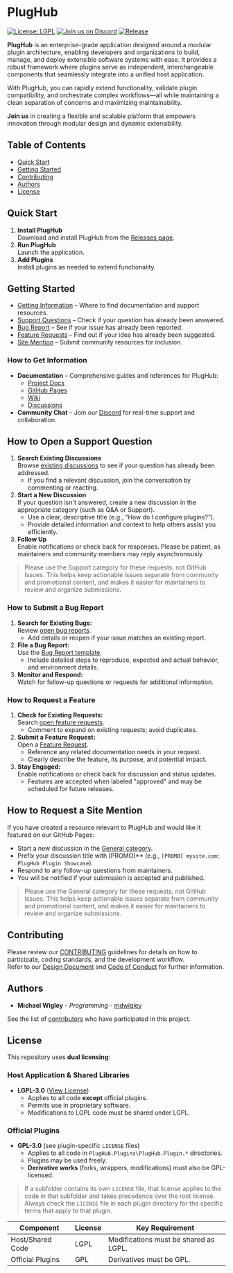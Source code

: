 # PlugHub

[![License: LGPL](https://img.shields.io/badge/License-LGPL-blue.svg)](LICENSE.md) [![Join us on Discord](https://img.shields.io/badge/Discord-Join-blue?logo=discord)](https://discord.com/invite/mWDHDqkzeR) [![Release](https://img.shields.io/github/v/release/enterlucent/plughub?include_prereleases)](../../releases)

**PlugHub** is an enterprise-grade application designed around a modular plugin architecture, enabling developers and organizations to build, manage, and deploy extensible software systems with ease. It provides a robust framework where plugins serve as independent, interchangeable components that seamlessly integrate into a unified host application.

With PlugHub, you can rapidly extend functionality, validate plugin compatibility, and orchestrate complex workflows—all while maintaining a clean separation of concerns and maximizing maintainability.

**Join us** in creating a flexible and scalable platform that empowers innovation through modular design and dynamic extensibility.

## Table of Contents
- [Quick Start](#quick-start)
- [Getting Started](#getting-started)
- [Contributing](#contributing)
- [Authors](#authors)
- [License](#license)

## Quick Start
1. **Install PlugHub**  
   Download and install PlugHub from the [Releases page](../../releases).
2. **Run PlugHub**  
   Launch the application.
3. **Add Plugins**  
   Install plugins as needed to extend functionality.

## Getting Started
- [Getting Information](#how-to-get-information) – Where to find documentation and support resources.
- [Support Questions](#how-to-open-a-support-question) – Check if your question has already been answered.
- [Bug Report](#how-to-submit-a-bug-report) – See if your issue has already been reported.
- [Feature Requests](#how-to-request-a-feature) – Find out if your idea has already been suggested.
- [Site Mention](#how-to-request-a-site-mention) – Submit community resources for inclusion.

### How to Get Information
- **Documentation** – Comprehensive guides and references for PlugHub:
    - [Project Docs](docs/)
    - [GitHub Pages](https://enterlucent.github.io/plughub/)
    - [Wiki](../../wiki)
    - [Discussions](../../discussions)
- **Community Chat** – Join our [Discord](https://discord.com/invite/mWDHDqkzeR) for real-time support and collaboration.

## How to Open a Support Question
1. **Search Existing Discussions**  
   Browse [existing discussions](../../discussions/categories/support) to see if your question has already been addressed.
   - If you find a relevant discussion, join the conversation by commenting or reacting.
2. **Start a New Discussion**  
   If your question isn't answered, create a new discussion in the appropriate category (such as Q&A or Support).
   - Use a clear, descriptive title (e.g., “How do I configure plugins?”).
   - Provide detailed information and context to help others assist you efficiently.
3. **Follow Up**  
   Enable notifications or check back for responses. Please be patient, as maintainers and community members may reply asynchronously.

> Please use the Support category for these requests, not GitHub Issues. This helps keep actionable issues separate from community and promotional content, and makes it easier for maintainers to review and organize submissions.

### How to Submit a Bug Report
1. **Search for Existing Bugs:**  
   Review [open bug reports](../../issues?q=label%3Abug+is%3Aopen).
   - Add details or reopen if your issue matches an existing report.
2. **File a Bug Report:**  
   Use the [Bug Report template](../../issues/new?template=report-bug.yml).
   - Include detailed steps to reproduce, expected and actual behavior, and environment details.
3. **Monitor and Respond:**  
   Watch for follow-up questions or requests for additional information.

### How to Request a Feature
1. **Check for Existing Requests:**  
   Search [open feature requests](../../issues?q=label%3Aenhancement+is%3Aopen).
   - Comment to expand on existing requests; avoid duplicates.
2. **Submit a Feature Request:**  
   Open a [Feature Request](../../issues/new?template=request-feature.md).
   - Reference any related documentation needs in your request.
   - Clearly describe the feature, its purpose, and potential impact.
3. **Stay Engaged:**  
   Enable notifications or check back for discussion and status updates.
   - Features are accepted when labeled "approved" and may be scheduled for future releases.

## How to Request a Site Mention

If you have created a resource relevant to PlugHub and would like it featured on our GitHub Pages:

- Start a new discussion in the [General category](../../discussions/categories/general).
- Prefix your discussion title with [PROMO]** (e.g., `[PROMO] mysite.com: PlugHub Plugin Showcase`).
- Respond to any follow-up questions from maintainers.
- You will be notified if your submission is accepted and published.

> Please use the General category for these requests, not GitHub Issues. This helps keep actionable issues separate from community and promotional content, and makes it easier for maintainers to review and organize submissions.

## Contributing
Please review our [CONTRIBUTING](CONTRIBUTING.md) guidelines for details on how to participate, coding standards, and the development workflow.  
Refer to our [Design Document](docs/Design.md) and [Code of Conduct](.github/CODE_OF_CONDUCT.md) for further information.

## Authors

* **Michael Wigley** - *Programming* - [mdwigley](https://github.com/mdwigley)

See the list of [contributors](../../graphs/contributors) who have participated in this project.

## License

This repository uses **dual licensing**:

### **Host Application & Shared Libraries**
- **LGPL-3.0** ([View License](LICENSE))
  - Applies to all code **except** official plugins.
  - Permits use in proprietary software.
  - Modifications to LGPL code must be shared under LGPL.

### **Official Plugins**
- **GPL-3.0** (see plugin-specific `LICENSE` files)
  - Applies to all code in `PlugHub.Plugins\PlugHub.Plugin.*` directories.
  - Plugins may be used freely.
  - **Derivative works** (forks, wrappers, modifications) must also be GPL-licensed.

> If a subfolder contains its own `LICENSE` file, that license applies to the code in that subfolder and takes precedence over the root license.  
> Always check the `LICENSE` file in each plugin directory for the specific terms that apply to that plugin.

| Component          | License | Key Requirement                          |
|--------------------|---------|------------------------------------------|
| Host/Shared Code   | LGPL    | Modifications must be shared as LGPL.    |
| Official Plugins   | GPL     | Derivatives must be GPL.                 |

